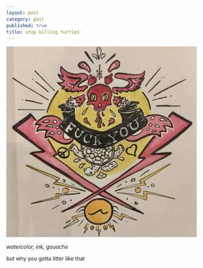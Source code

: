 ```yaml
---
layout: post
category: post
published: true
title: stop killing turtles
---
```

![stop killing turtles](/media/stop-killing-turtles.jpeg)
<!--more-->
<span class='medium fr'>*watercolor, ink, gouache*</span>  
  
  
  
but why you gotta litter like that